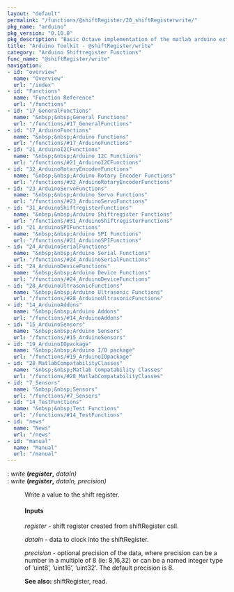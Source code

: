 ```yaml
---
layout: "default"
permalink: "/functions/@shiftRegister/20_shiftRegisterwrite/"
pkg_name: "arduino"
pkg_version: "0.10.0"
pkg_description: "Basic Octave implementation of the matlab arduino extension,  allowing communication to a programmed arduino board to control its  hardware."
title: "Arduino Toolkit - @shiftRegister/write"
category: "Arduino Shiftregister Functions"
func_name: "@shiftRegister/write"
navigation:
- id: "overview"
  name: "Overview"
  url: "/index"
- id: "Functions"
  name: "Function Reference"
  url: "/functions"
- id: "17_GeneralFunctions"
  name: "&nbsp;&nbsp;General Functions"
  url: "/functions/#17_GeneralFunctions"
- id: "17_ArduinoFunctions"
  name: "&nbsp;&nbsp;Arduino Functions"
  url: "/functions/#17_ArduinoFunctions"
- id: "21_ArduinoI2CFunctions"
  name: "&nbsp;&nbsp;Arduino I2C Functions"
  url: "/functions/#21_ArduinoI2CFunctions"
- id: "32_ArduinoRotaryEncoderFunctions"
  name: "&nbsp;&nbsp;Arduino Rotary Encoder Functions"
  url: "/functions/#32_ArduinoRotaryEncoderFunctions"
- id: "23_ArduinoServoFunctions"
  name: "&nbsp;&nbsp;Arduino Servo Functions"
  url: "/functions/#23_ArduinoServoFunctions"
- id: "31_ArduinoShiftregisterFunctions"
  name: "&nbsp;&nbsp;Arduino Shiftregister Functions"
  url: "/functions/#31_ArduinoShiftregisterFunctions"
- id: "21_ArduinoSPIFunctions"
  name: "&nbsp;&nbsp;Arduino SPI Functions"
  url: "/functions/#21_ArduinoSPIFunctions"
- id: "24_ArduinoSerialFunctions"
  name: "&nbsp;&nbsp;Arduino Serial Functions"
  url: "/functions/#24_ArduinoSerialFunctions"
- id: "24_ArduinoDeviceFunctions"
  name: "&nbsp;&nbsp;Arduino Device Functions"
  url: "/functions/#24_ArduinoDeviceFunctions"
- id: "28_ArduinoUltrasonicFunctions"
  name: "&nbsp;&nbsp;Arduino Ultrasonic Functions"
  url: "/functions/#28_ArduinoUltrasonicFunctions"
- id: "14_ArduinoAddons"
  name: "&nbsp;&nbsp;Arduino Addons"
  url: "/functions/#14_ArduinoAddons"
- id: "15_ArduinoSensors"
  name: "&nbsp;&nbsp;Arduino Sensors"
  url: "/functions/#15_ArduinoSensors"
- id: "19_ArduinoIOpackage"
  name: "&nbsp;&nbsp;Arduino I/O package"
  url: "/functions/#19_ArduinoIOpackage"
- id: "28_MatlabCompatabilityClasses"
  name: "&nbsp;&nbsp;Matlab Compatability Classes"
  url: "/functions/#28_MatlabCompatabilityClasses"
- id: "7_Sensors"
  name: "&nbsp;&nbsp;Sensors"
  url: "/functions/#7_Sensors"
- id: "14_TestFunctions"
  name: "&nbsp;&nbsp;Test Functions"
  url: "/functions/#14_TestFunctions"
- id: "news"
  name: "News"
  url: "/news"
- id: "manual"
  name: "Manual"
  url: "/manual"
---
```

<dl class="def">
<dt id="index-_0028register_002c"><span class="category">: </span><span><em>write</em> <strong>(<var>register</var>,</strong> <em><var>dataIn</var>)</em><a href='#index-_0028register_002c' class='copiable-anchor'></a></span></dt>
<dt id="index-_0028register_002c-1"><span class="category">: </span><span><em>write</em> <strong>(<var>register</var>,</strong> <em><var>dataIn</var>, <var>precision</var>)</em><a href='#index-_0028register_002c-1' class='copiable-anchor'></a></span></dt>
<dd><p>Write a value to the shift register.
</p>
<span id="Inputs"></span><h4 class="subsubheading">Inputs</h4>
<p><var>register</var> - shift register created from shiftRegister call.
</p>
<p><var>dataIn</var> - data to clock into the shiftRegister.
</p>
<p><var>precision</var> - optional precision of the data, where precision can be a 
 number in a multiple of 8 (ie: 8,16,32) or can be a named integer type 
 of &rsquo;uint8&rsquo;, &rsquo;uint16&rsquo;, &rsquo;uint32&rsquo;.  The default  precision is 8.
</p>

<p><strong>See also:</strong> shiftRegister, read.
 </p></dd></dl>